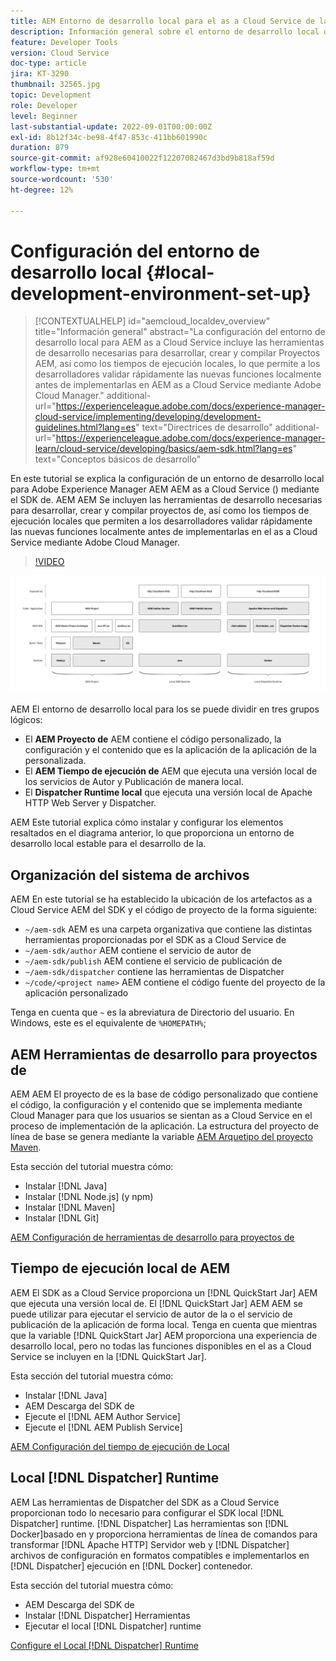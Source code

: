 ```yaml
---
title: AEM Entorno de desarrollo local para el as a Cloud Service de la
description: Información general sobre el entorno de desarrollo local de Adobe Experience Manager AEM ().
feature: Developer Tools
version: Cloud Service
doc-type: article
jira: KT-3290
thumbnail: 32565.jpg
topic: Development
role: Developer
level: Beginner
last-substantial-update: 2022-09-01T00:00:00Z
exl-id: 8b12f34c-be98-4f47-853c-411bb601990c
duration: 879
source-git-commit: af928e60410022f12207082467d3bd9b818af59d
workflow-type: tm+mt
source-wordcount: '530'
ht-degree: 12%

---
```


# Configuración del entorno de desarrollo local {#local-development-environment-set-up}

>[!CONTEXTUALHELP]
>id="aemcloud_localdev_overview"
>title="Información general"
>abstract="La configuración del entorno de desarrollo local para AEM as a Cloud Service incluye las herramientas de desarrollo necesarias para desarrollar, crear y compilar Proyectos AEM, así como los tiempos de ejecución locales, lo que permite a los desarrolladores validar rápidamente las nuevas funciones localmente antes de implementarlas en AEM as a Cloud Service mediante Adobe Cloud Manager."
>additional-url="https://experienceleague.adobe.com/docs/experience-manager-cloud-service/implementing/developing/development-guidelines.html?lang=es" text="Directrices de desarrollo"
>additional-url="https://experienceleague.adobe.com/docs/experience-manager-learn/cloud-service/developing/basics/aem-sdk.html?lang=es" text="Conceptos básicos de desarrollo"

En este tutorial se explica la configuración de un entorno de desarrollo local para Adobe Experience Manager AEM AEM as a Cloud Service () mediante el SDK de. AEM AEM Se incluyen las herramientas de desarrollo necesarias para desarrollar, crear y compilar proyectos de, así como los tiempos de ejecución locales que permiten a los desarrolladores validar rápidamente las nuevas funciones localmente antes de implementarlas en el as a Cloud Service mediante Adobe Cloud Manager.

>[!VIDEO](https://video.tv.adobe.com/v/32565?quality=12&learn=on)

![AEM Paquete de tecnología de entorno de desarrollo local as a Cloud Service](./assets/overview/aem-sdk-technology-stack.png)

AEM El entorno de desarrollo local para los se puede dividir en tres grupos lógicos:

+ El __AEM Proyecto de__ AEM contiene el código personalizado, la configuración y el contenido que es la aplicación de la aplicación de la personalizada.
+ El __AEM Tiempo de ejecución de__ AEM que ejecuta una versión local de los servicios de Autor y Publicación de manera local.
+ El __Dispatcher Runtime local__ que ejecuta una versión local de Apache HTTP Web Server y Dispatcher.

AEM Este tutorial explica cómo instalar y configurar los elementos resaltados en el diagrama anterior, lo que proporciona un entorno de desarrollo local estable para el desarrollo de la.

## Organización del sistema de archivos

AEM En este tutorial se ha establecido la ubicación de los artefactos as a Cloud Service AEM del SDK y el código de proyecto de la forma siguiente:

+ `~/aem-sdk` AEM es una carpeta organizativa que contiene las distintas herramientas proporcionadas por el SDK as a Cloud Service de
+ `~/aem-sdk/author` AEM contiene el servicio de autor de
+ `~/aem-sdk/publish` AEM contiene el servicio de publicación de
+ `~/aem-sdk/dispatcher` contiene las herramientas de Dispatcher
+ `~/code/<project name>` AEM contiene el código fuente del proyecto de la aplicación personalizado

Tenga en cuenta que `~` es la abreviatura de Directorio del usuario. En Windows, este es el equivalente de `%HOMEPATH%`;

## AEM Herramientas de desarrollo para proyectos de

AEM AEM El proyecto de es la base de código personalizado que contiene el código, la configuración y el contenido que se implementa mediante Cloud Manager para que los usuarios se sientan as a Cloud Service en el proceso de implementación de la aplicación. La estructura del proyecto de línea de base se genera mediante la variable [AEM Arquetipo del proyecto Maven](https://github.com/adobe/aem-project-archetype).

Esta sección del tutorial muestra cómo:

+ Instalar [!DNL Java]
+ Instalar [!DNL Node.js] (y npm)
+ Instalar [!DNL Maven]
+ Instalar [!DNL Git]

[AEM Configuración de herramientas de desarrollo para proyectos de](./development-tools.md)

## Tiempo de ejecución local de AEM

AEM El SDK as a Cloud Service proporciona un [!DNL QuickStart Jar] AEM que ejecuta una versión local de. El [!DNL QuickStart Jar] AEM AEM se puede utilizar para ejecutar el servicio de autor de la o el servicio de publicación de la aplicación de forma local. Tenga en cuenta que mientras que la variable [!DNL QuickStart Jar] AEM proporciona una experiencia de desarrollo local, pero no todas las funciones disponibles en el as a Cloud Service se incluyen en la [!DNL QuickStart Jar].

Esta sección del tutorial muestra cómo:

+ Instalar [!DNL Java]
+ AEM Descarga del SDK de
+ Ejecute el [!DNL AEM Author Service]
+ Ejecute el [!DNL AEM Publish Service]

[AEM Configuración del tiempo de ejecución de Local](./aem-runtime.md)

## Local [!DNL Dispatcher] Runtime

AEM Las herramientas de Dispatcher del SDK as a Cloud Service proporcionan todo lo necesario para configurar el SDK local [!DNL Dispatcher] runtime. [!DNL Dispatcher] Las herramientas son [!DNL Docker]basado en y proporciona herramientas de línea de comandos para transformar [!DNL Apache HTTP] Servidor web y [!DNL Dispatcher] archivos de configuración en formatos compatibles e implementarlos en [!DNL Dispatcher] ejecución en [!DNL Docker] contenedor.

Esta sección del tutorial muestra cómo:

+ AEM Descarga del SDK de
+ Instalar [!DNL Dispatcher] Herramientas
+ Ejecutar el local [!DNL Dispatcher] runtime

[Configure el Local [!DNL Dispatcher] Runtime](./dispatcher-tools.md)
